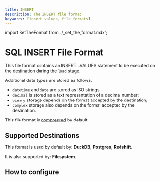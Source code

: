 ```yaml
---
title: INSERT
description: The INSERT file format
keywords: [insert values, file formats]
---
```

import SetTheFormat from './_set_the_format.mdx';

# SQL INSERT File Format

This file format contains an INSERT...VALUES statement to be executed on the destination during the `load` stage.

Additional data types are stored as follows:

- `datetime` and `date` are stored as ISO strings;
- `decimal` is stored as a text representation of a decimal number;
- `binary` storage depends on the format accepted by the destination;
- `complex` storage also depends on the format accepted by the destination.

This file format is [compressed](../../reference/performance.md#disabling-and-enabling-file-compression) by default.

## Supported Destinations

This format is used by default by: **DuckDB**, **Postgres**, **Redshift**.

It is also supported by: **Filesystem**.

## How to configure

<SetTheFormat file_type="insert_values"/>
